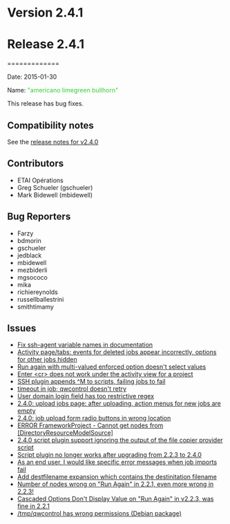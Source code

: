 # Version 2.4.1



# Release 2.4.1
=============

Date: 2015-01-30

Name: <span style="color: limegreen"><span class="glyphicon glyphicon-bullhorn"></span> "americano limegreen bullhorn"</span>

This release has bug fixes.

## Compatibility notes

See the [release notes for v2.4.0](http://qwcontrol.org/2.4.0/history/version-2.4.0.html)

## Contributors

* ETAI Opérations
* Greg Schueler (gschueler)
* Mark Bidewell (mbidewell)

## Bug Reporters

* Farzy
* bdmorin
* gschueler
* jedblack
* mbidewell
* mezbiderli
* mgsococo
* mika
* richiereynolds
* russellballestrini
* smithtimamy

## Issues

* [Fix ssh-agent variable names in documentation](https://github.com/qwcontrol/qwcontrol/pull/1093)
* [Activity page/tabs: events for deleted jobs appear incorrectly, options for other jobs hidden](https://github.com/qwcontrol/qwcontrol/issues/1091)
* [Run again with multi-valued enforced option doesn't select values](https://github.com/qwcontrol/qwcontrol/issues/1086)
* [Enter \<cr\> does not work under the activity view for a project ](https://github.com/qwcontrol/qwcontrol/issues/1084)
* [SSH plugin appends ^M to scripts, failing jobs to fail](https://github.com/qwcontrol/qwcontrol/issues/1082)
* [timeout in job; qwcontrol doesn't retry](https://github.com/qwcontrol/qwcontrol/issues/1079)
* [User domain login field has too restrictive regex](https://github.com/qwcontrol/qwcontrol/issues/1078)
* [2.4.0: upload jobs page: after uploading, action menus for new jobs are empty](https://github.com/qwcontrol/qwcontrol/issues/1066)
* [2.4.0: job upload form radio buttons in wrong location](https://github.com/qwcontrol/qwcontrol/issues/1065)
* [ERROR FrameworkProject - Cannot get nodes from \[DirectoryResourceModelSource\]](https://github.com/qwcontrol/qwcontrol/issues/1064)
* [2.4.0 script plugin support ignoring the output of the file copier provider script](https://github.com/qwcontrol/qwcontrol/issues/1060)
* [Script plugin no longer works after upgrading from 2.2.3 to 2.4.0](https://github.com/qwcontrol/qwcontrol/issues/1059)
* [As an end user, I would like specific error messages when job imports fail](https://github.com/qwcontrol/qwcontrol/issues/1058)
* [Add destfilename expansion which contains the destinitation filename](https://github.com/qwcontrol/qwcontrol/pull/1057)
* [Number of nodes wrong on "Run Again" in 2.2.1, even more wrong in 2.2.3!](https://github.com/qwcontrol/qwcontrol/issues/991)
* [Cascaded Options Don't Display Value on "Run Again" in v2.2.3, was fine in 2.2.1](https://github.com/qwcontrol/qwcontrol/issues/990)
* [/tmp/qwcontrol has wrong permissions (Debian package)](https://github.com/qwcontrol/qwcontrol/issues/937)
